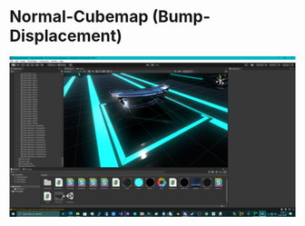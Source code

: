 # Normal-Cubemap (Bump-Displacement)

![screenshot](/IntelUnityShaderLabSDK_Tests/NormalCubemap/screenshot.png)
